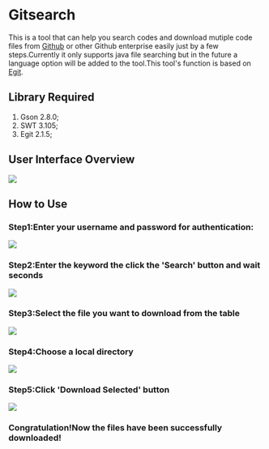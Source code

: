 # Gitsearch
This is a tool that can help you search codes and download mutiple code files from [Github](github.com) or other Github enterprise easily just by a few steps.Currently it only supports java file searching but in the future a language option will be added to the tool.This tool's function is based on [Egit](http://www.eclipse.org/egit/).
## Library Required
1. Gson 2.8.0;
2. SWT 3.105;
3. Egit 2.1.5;
## User Interface Overview
![](http://i.imgur.com/aIVCXxS.png)
## How to Use
### Step1:Enter your username and password for authentication:  
![](http://i.imgur.com/NkGYpyb.png)  


### Step2:Enter the keyword the click the 'Search' button and wait seconds
![](http://i.imgur.com/jknZ3R3.png)

### Step3:Select the file you want to download from the table

![](http://i.imgur.com/xGTf31L.png)

### Step4:Choose a local directory

![](http://i.imgur.com/wJcrHnt.png)

### Step5:Click 'Download Selected' button
![](http://i.imgur.com/vKzwbPk.png)

### Congratulation!Now the files have been successfully downloaded!

